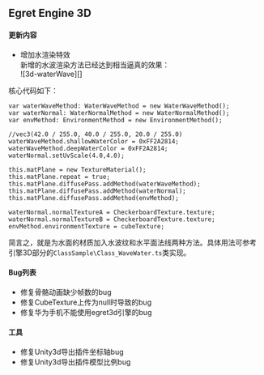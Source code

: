 ## Egret Engine 3D  

#### 更新内容
* 增加水渲染特效    
新增的水波渲染方法已经达到相当逼真的效果：   
![3d-waterWave][]      

核心代码如下：  
```   
var waterWaveMethod: WaterWaveMethod = new WaterWaveMethod();
var waterNormal: WaterNormalMethod = new WaterNormalMethod();
var envMethod: EnvironmentMethod = new EnvironmentMethod();

//vec3(42.0 / 255.0, 40.0 / 255.0, 20.0 / 255.0)
waterWaveMethod.shallowWaterColor = 0xFF2A2814;
waterWaveMethod.deepWaterColor = 0xFF2A2814;
waterNormal.setUvScale(4.0,4.0);

this.matPlane = new TextureMaterial();
this.matPlane.repeat = true;
this.matPlane.diffusePass.addMethod(waterWaveMethod);
this.matPlane.diffusePass.addMethod(waterNormal);
this.matPlane.diffusePass.addMethod(envMethod);

waterNormal.normalTextureA = CheckerboardTexture.texture;
waterNormal.normalTextureB = CheckerboardTexture.texture;
envMethod.environmentTexture = cubeTexture;
```    
简言之，就是为水面的材质加入水波纹和水平面法线两种方法。具体用法可参考 引擎3D部分的`ClassSample\Class_WaveWater.ts`类实现。   

#### Bug列表
* 修复骨骼动画缺少帧数的bug
* 修复CubeTexture上传为null时导致的bug
* 修复华为手机不能使用egret3d引擎的bug

#### 工具
* 修复Unity3d导出插件坐标轴bug
* 修复Unity3d导出插件模型比例bug
